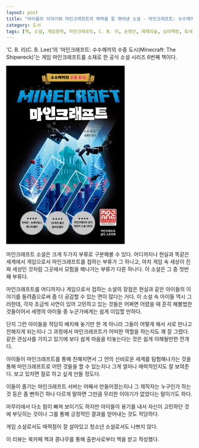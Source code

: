 ```yaml
---
layout: post
title: "아이들의 이야기와 마인크래프트의 매력을 잘 엮어낸 소설 - 마인크래프트: 수수께끼의 수중 도시"
category: 도서
tags: [책, 소설, 게임원작, 마인크래프트, C. B. 리, 손영인, 제제의숲, 심야책방, 토네이도, 북카페 책과 콩나무, 서평]
---
```


'C. B. 리(C. B. Lee)'의
'마인크래프트: 수수께끼의 수중 도시(Minecraft: The Shipwreck)'는
게임 마인크래프트를 소재로 한 공식 소설 시리즈 6번째 책이다.

![표지](/images/book/minecraft-the-shipwreck-book-h480.jpg)

마인크래프트 소설은 크게 두가지 부류로 구분해볼 수 있다.
어디까지나 현실과 똑같은 세계에서 게임으로서 마인크래프트를 접하는 부류가 그 하나고,
마치 게임 속 세상이 진짜 세상인 것처럼 그곳에서 모험을 해나가는 부류가 다른 하나다.
이 소설은 그 중 첫번째 부류다.

마인크래프트를 어디까지나 게임으로서 접하는 소설의 장점은
현실과 같은 아이들의 이야기를 들려줌으로써 좀 더 공감할 수 있는 면이 많다는 거다.
이 소설 속 아이들 역시 그러한데,
각자 조금씩 사연이 있어 고민하고 있는 것들은
어쩌면 어렸을 때 흔히 해볼법한 것들이어서
세명의 아이들 중 누군가에게는 쉽게 이입할 만하다.

단지 그런 아이들을 적당히 배치해 놓기만 한 게 아니라
그들이 어떻게 해서 서로 만나고 친해지게 되는지나
그 과정에서 마인크래프트가 어떠한 역할을 하는지도 꽤 잘 그렸다.
같은 관심사를 가지고 있기에 보다 쉽게 마음을 터놓는다는 것은 쉽게 이해될만한 전개다.

아이들이 마인크래프트를 통해 친해지면서
그 안의 신비로운 세계를 탐험해나가는 것을 통해
마인크래프트로 어떤 것들을 할 수 있는지나
그게 얼마나 매력적인지도 잘 보여준다.
보고 있자면 절로 하고 싶게 만들 정도다.

이들이 즐기는 마인크래프트 서버는 어째서 만들어졌는지나 그 제작자는 누구인가 하는 것 등은 좀 뻔하긴 하나
다르게 말하면 그만큼 무리한 이야기가 없었다는 말이기도 하다.

마무리에서 다소 힘이 빠져 보이기도 하지만
아이들이 용기를 내서 자신이 고민하던 것에 부딧히는 것이나
그를 통해 긍정적인 결과를 얻어내는 것도 적당하다.

게임 소설로서도 매력점이 잘 살아있고
청소년 소설로서도 나쁘지 않다.



<div class="im im-info">
이 리뷰는 북카페 책과 콩나무를 통해 출판사로부터 책을 받고 작성했다.
</div>
